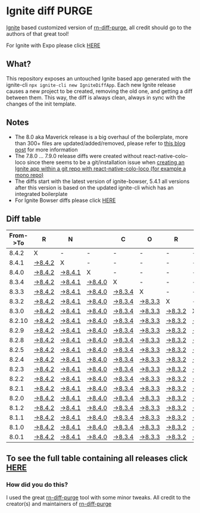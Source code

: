 # Ignite diff PURGE

[Ignite](https://github.com/infinitered/ignite) based customized version of [rn-diff-purge](https://github.com/react-native-community/rn-diff-purge/), all credit should go to the authors of that great tool!

For Ignite with Expo please click [HERE](https://github.com/nirre7/ignite-expo-diff-purge)

## What?

This repository exposes an untouched Ignite based app generated with the ignite-cli
`npx ignite-cli new IgniteDiffApp`. Each new Ignite release causes a new project to be created, removing the old one, and getting a diff between them. This way, the diff is always clean, always in sync with the changes of the init template.

## Notes
- The 8.0 aka Maverick release is a big overhaul of the boilerplate, more than 300+ files are updated/added/removed, please refer to [this blog post](https://shift.infinite.red/announcing-ignite-8-0-maverick-fbbdafbb738e) for more information
- The 7.8.0 ... 7.9.0 release diffs were created without react-native-colo-loco since there seems to be a git/installation issue when [creating an Ignite app within a git repo with react-native-colo-loco (for example a mono repo)](https://github.com/infinitered/ignite/issues/1845)
- The diffs start with the latest version of ignite-bowser, 5.4.1 all versions after this version is based on the updated ignite-cli which has an integrated boilerplate
- For Ignite Bowser diffs please click [HERE](https://github.com/nirre7/ignite-bowser-diff-purge)

## Diff table

| From->To | R                                                                                            | N                                                                                            |                                                                                              | C                                                                                            | O                                                                                            | R                                                                                            | E                                                                                            |                                                                                               | T                                                                                           | E                                                                                           | A                                                                                           | M                                                                                           |                                                                                             |                                                                                             |                                                                                             |                                                                                             |                                                                                             |                                                                                             |                                                                                             |     |
| -------- | -------------------------------------------------------------------------------------------- | -------------------------------------------------------------------------------------------- | -------------------------------------------------------------------------------------------- | -------------------------------------------------------------------------------------------- | -------------------------------------------------------------------------------------------- | -------------------------------------------------------------------------------------------- | -------------------------------------------------------------------------------------------- | --------------------------------------------------------------------------------------------- | ------------------------------------------------------------------------------------------- | ------------------------------------------------------------------------------------------- | ------------------------------------------------------------------------------------------- | ------------------------------------------------------------------------------------------- | ------------------------------------------------------------------------------------------- | ------------------------------------------------------------------------------------------- | ------------------------------------------------------------------------------------------- | ------------------------------------------------------------------------------------------- | ------------------------------------------------------------------------------------------- | ------------------------------------------------------------------------------------------- | ------------------------------------------------------------------------------------------- | --- |
| 8.4.2    | X                                                                                            | -                                                                                            | -                                                                                            | -                                                                                            | -                                                                                            | -                                                                                            | -                                                                                            | -                                                                                             | -                                                                                           | -                                                                                           | -                                                                                           | -                                                                                           | -                                                                                           | -                                                                                           | -                                                                                           | -                                                                                           | -                                                                                           | -                                                                                           | -                                                                                           | -   |
| 8.4.1    | [->8.4.2](https://github.com/nirre7/ignite-diff-purge/compare/release/8.4.1..release/8.4.2)  | X                                                                                            | -                                                                                            | -                                                                                            | -                                                                                            | -                                                                                            | -                                                                                            | -                                                                                             | -                                                                                           | -                                                                                           | -                                                                                           | -                                                                                           | -                                                                                           | -                                                                                           | -                                                                                           | -                                                                                           | -                                                                                           | -                                                                                           | -                                                                                           | -   |
| 8.4.0    | [->8.4.2](https://github.com/nirre7/ignite-diff-purge/compare/release/8.4.0..release/8.4.2)  | [->8.4.1](https://github.com/nirre7/ignite-diff-purge/compare/release/8.4.0..release/8.4.1)  | X                                                                                            | -                                                                                            | -                                                                                            | -                                                                                            | -                                                                                            | -                                                                                             | -                                                                                           | -                                                                                           | -                                                                                           | -                                                                                           | -                                                                                           | -                                                                                           | -                                                                                           | -                                                                                           | -                                                                                           | -                                                                                           | -                                                                                           | -   |
| 8.3.4    | [->8.4.2](https://github.com/nirre7/ignite-diff-purge/compare/release/8.3.4..release/8.4.2)  | [->8.4.1](https://github.com/nirre7/ignite-diff-purge/compare/release/8.3.4..release/8.4.1)  | [->8.4.0](https://github.com/nirre7/ignite-diff-purge/compare/release/8.3.4..release/8.4.0)  | X                                                                                            | -                                                                                            | -                                                                                            | -                                                                                            | -                                                                                             | -                                                                                           | -                                                                                           | -                                                                                           | -                                                                                           | -                                                                                           | -                                                                                           | -                                                                                           | -                                                                                           | -                                                                                           | -                                                                                           | -                                                                                           | -   |
| 8.3.3    | [->8.4.2](https://github.com/nirre7/ignite-diff-purge/compare/release/8.3.3..release/8.4.2)  | [->8.4.1](https://github.com/nirre7/ignite-diff-purge/compare/release/8.3.3..release/8.4.1)  | [->8.4.0](https://github.com/nirre7/ignite-diff-purge/compare/release/8.3.3..release/8.4.0)  | [->8.3.4](https://github.com/nirre7/ignite-diff-purge/compare/release/8.3.3..release/8.3.4)  | X                                                                                            | -                                                                                            | -                                                                                            | -                                                                                             | -                                                                                           | -                                                                                           | -                                                                                           | -                                                                                           | -                                                                                           | -                                                                                           | -                                                                                           | -                                                                                           | -                                                                                           | -                                                                                           | -                                                                                           | -   |
| 8.3.2    | [->8.4.2](https://github.com/nirre7/ignite-diff-purge/compare/release/8.3.2..release/8.4.2)  | [->8.4.1](https://github.com/nirre7/ignite-diff-purge/compare/release/8.3.2..release/8.4.1)  | [->8.4.0](https://github.com/nirre7/ignite-diff-purge/compare/release/8.3.2..release/8.4.0)  | [->8.3.4](https://github.com/nirre7/ignite-diff-purge/compare/release/8.3.2..release/8.3.4)  | [->8.3.3](https://github.com/nirre7/ignite-diff-purge/compare/release/8.3.2..release/8.3.3)  | X                                                                                            | -                                                                                            | -                                                                                             | -                                                                                           | -                                                                                           | -                                                                                           | -                                                                                           | -                                                                                           | -                                                                                           | -                                                                                           | -                                                                                           | -                                                                                           | -                                                                                           | -                                                                                           | -   |
| 8.3.0    | [->8.4.2](https://github.com/nirre7/ignite-diff-purge/compare/release/8.3.0..release/8.4.2)  | [->8.4.1](https://github.com/nirre7/ignite-diff-purge/compare/release/8.3.0..release/8.4.1)  | [->8.4.0](https://github.com/nirre7/ignite-diff-purge/compare/release/8.3.0..release/8.4.0)  | [->8.3.4](https://github.com/nirre7/ignite-diff-purge/compare/release/8.3.0..release/8.3.4)  | [->8.3.3](https://github.com/nirre7/ignite-diff-purge/compare/release/8.3.0..release/8.3.3)  | [->8.3.2](https://github.com/nirre7/ignite-diff-purge/compare/release/8.3.0..release/8.3.2)  | X                                                                                            | -                                                                                             | -                                                                                           | -                                                                                           | -                                                                                           | -                                                                                           | -                                                                                           | -                                                                                           | -                                                                                           | -                                                                                           | -                                                                                           | -                                                                                           | -                                                                                           | -   |
| 8.2.10   | [->8.4.2](https://github.com/nirre7/ignite-diff-purge/compare/release/8.2.10..release/8.4.2) | [->8.4.1](https://github.com/nirre7/ignite-diff-purge/compare/release/8.2.10..release/8.4.1) | [->8.4.0](https://github.com/nirre7/ignite-diff-purge/compare/release/8.2.10..release/8.4.0) | [->8.3.4](https://github.com/nirre7/ignite-diff-purge/compare/release/8.2.10..release/8.3.4) | [->8.3.3](https://github.com/nirre7/ignite-diff-purge/compare/release/8.2.10..release/8.3.3) | [->8.3.2](https://github.com/nirre7/ignite-diff-purge/compare/release/8.2.10..release/8.3.2) | [->8.3.0](https://github.com/nirre7/ignite-diff-purge/compare/release/8.2.10..release/8.3.0) | X                                                                                             | -                                                                                           | -                                                                                           | -                                                                                           | -                                                                                           | -                                                                                           | -                                                                                           | -                                                                                           | -                                                                                           | -                                                                                           | -                                                                                           | -                                                                                           | -   |
| 8.2.9    | [->8.4.2](https://github.com/nirre7/ignite-diff-purge/compare/release/8.2.9..release/8.4.2)  | [->8.4.1](https://github.com/nirre7/ignite-diff-purge/compare/release/8.2.9..release/8.4.1)  | [->8.4.0](https://github.com/nirre7/ignite-diff-purge/compare/release/8.2.9..release/8.4.0)  | [->8.3.4](https://github.com/nirre7/ignite-diff-purge/compare/release/8.2.9..release/8.3.4)  | [->8.3.3](https://github.com/nirre7/ignite-diff-purge/compare/release/8.2.9..release/8.3.3)  | [->8.3.2](https://github.com/nirre7/ignite-diff-purge/compare/release/8.2.9..release/8.3.2)  | [->8.3.0](https://github.com/nirre7/ignite-diff-purge/compare/release/8.2.9..release/8.3.0)  | [->8.2.10](https://github.com/nirre7/ignite-diff-purge/compare/release/8.2.9..release/8.2.10) | X                                                                                           | -                                                                                           | -                                                                                           | -                                                                                           | -                                                                                           | -                                                                                           | -                                                                                           | -                                                                                           | -                                                                                           | -                                                                                           | -                                                                                           | -   |
| 8.2.8    | [->8.4.2](https://github.com/nirre7/ignite-diff-purge/compare/release/8.2.8..release/8.4.2)  | [->8.4.1](https://github.com/nirre7/ignite-diff-purge/compare/release/8.2.8..release/8.4.1)  | [->8.4.0](https://github.com/nirre7/ignite-diff-purge/compare/release/8.2.8..release/8.4.0)  | [->8.3.4](https://github.com/nirre7/ignite-diff-purge/compare/release/8.2.8..release/8.3.4)  | [->8.3.3](https://github.com/nirre7/ignite-diff-purge/compare/release/8.2.8..release/8.3.3)  | [->8.3.2](https://github.com/nirre7/ignite-diff-purge/compare/release/8.2.8..release/8.3.2)  | [->8.3.0](https://github.com/nirre7/ignite-diff-purge/compare/release/8.2.8..release/8.3.0)  | [->8.2.10](https://github.com/nirre7/ignite-diff-purge/compare/release/8.2.8..release/8.2.10) | [->8.2.9](https://github.com/nirre7/ignite-diff-purge/compare/release/8.2.8..release/8.2.9) | X                                                                                           | -                                                                                           | -                                                                                           | -                                                                                           | -                                                                                           | -                                                                                           | -                                                                                           | -                                                                                           | -                                                                                           | -                                                                                           | -   |
| 8.2.5    | [->8.4.2](https://github.com/nirre7/ignite-diff-purge/compare/release/8.2.5..release/8.4.2)  | [->8.4.1](https://github.com/nirre7/ignite-diff-purge/compare/release/8.2.5..release/8.4.1)  | [->8.4.0](https://github.com/nirre7/ignite-diff-purge/compare/release/8.2.5..release/8.4.0)  | [->8.3.4](https://github.com/nirre7/ignite-diff-purge/compare/release/8.2.5..release/8.3.4)  | [->8.3.3](https://github.com/nirre7/ignite-diff-purge/compare/release/8.2.5..release/8.3.3)  | [->8.3.2](https://github.com/nirre7/ignite-diff-purge/compare/release/8.2.5..release/8.3.2)  | [->8.3.0](https://github.com/nirre7/ignite-diff-purge/compare/release/8.2.5..release/8.3.0)  | [->8.2.10](https://github.com/nirre7/ignite-diff-purge/compare/release/8.2.5..release/8.2.10) | [->8.2.9](https://github.com/nirre7/ignite-diff-purge/compare/release/8.2.5..release/8.2.9) | [->8.2.8](https://github.com/nirre7/ignite-diff-purge/compare/release/8.2.5..release/8.2.8) | X                                                                                           | -                                                                                           | -                                                                                           | -                                                                                           | -                                                                                           | -                                                                                           | -                                                                                           | -                                                                                           | -                                                                                           | -   |
| 8.2.4    | [->8.4.2](https://github.com/nirre7/ignite-diff-purge/compare/release/8.2.4..release/8.4.2)  | [->8.4.1](https://github.com/nirre7/ignite-diff-purge/compare/release/8.2.4..release/8.4.1)  | [->8.4.0](https://github.com/nirre7/ignite-diff-purge/compare/release/8.2.4..release/8.4.0)  | [->8.3.4](https://github.com/nirre7/ignite-diff-purge/compare/release/8.2.4..release/8.3.4)  | [->8.3.3](https://github.com/nirre7/ignite-diff-purge/compare/release/8.2.4..release/8.3.3)  | [->8.3.2](https://github.com/nirre7/ignite-diff-purge/compare/release/8.2.4..release/8.3.2)  | [->8.3.0](https://github.com/nirre7/ignite-diff-purge/compare/release/8.2.4..release/8.3.0)  | [->8.2.10](https://github.com/nirre7/ignite-diff-purge/compare/release/8.2.4..release/8.2.10) | [->8.2.9](https://github.com/nirre7/ignite-diff-purge/compare/release/8.2.4..release/8.2.9) | [->8.2.8](https://github.com/nirre7/ignite-diff-purge/compare/release/8.2.4..release/8.2.8) | [->8.2.5](https://github.com/nirre7/ignite-diff-purge/compare/release/8.2.4..release/8.2.5) | X                                                                                           | -                                                                                           | -                                                                                           | -                                                                                           | -                                                                                           | -                                                                                           | -                                                                                           | -                                                                                           | -   |
| 8.2.3    | [->8.4.2](https://github.com/nirre7/ignite-diff-purge/compare/release/8.2.3..release/8.4.2)  | [->8.4.1](https://github.com/nirre7/ignite-diff-purge/compare/release/8.2.3..release/8.4.1)  | [->8.4.0](https://github.com/nirre7/ignite-diff-purge/compare/release/8.2.3..release/8.4.0)  | [->8.3.4](https://github.com/nirre7/ignite-diff-purge/compare/release/8.2.3..release/8.3.4)  | [->8.3.3](https://github.com/nirre7/ignite-diff-purge/compare/release/8.2.3..release/8.3.3)  | [->8.3.2](https://github.com/nirre7/ignite-diff-purge/compare/release/8.2.3..release/8.3.2)  | [->8.3.0](https://github.com/nirre7/ignite-diff-purge/compare/release/8.2.3..release/8.3.0)  | [->8.2.10](https://github.com/nirre7/ignite-diff-purge/compare/release/8.2.3..release/8.2.10) | [->8.2.9](https://github.com/nirre7/ignite-diff-purge/compare/release/8.2.3..release/8.2.9) | [->8.2.8](https://github.com/nirre7/ignite-diff-purge/compare/release/8.2.3..release/8.2.8) | [->8.2.5](https://github.com/nirre7/ignite-diff-purge/compare/release/8.2.3..release/8.2.5) | [->8.2.4](https://github.com/nirre7/ignite-diff-purge/compare/release/8.2.3..release/8.2.4) | X                                                                                           | -                                                                                           | -                                                                                           | -                                                                                           | -                                                                                           | -                                                                                           | -                                                                                           | -   |
| 8.2.2    | [->8.4.2](https://github.com/nirre7/ignite-diff-purge/compare/release/8.2.2..release/8.4.2)  | [->8.4.1](https://github.com/nirre7/ignite-diff-purge/compare/release/8.2.2..release/8.4.1)  | [->8.4.0](https://github.com/nirre7/ignite-diff-purge/compare/release/8.2.2..release/8.4.0)  | [->8.3.4](https://github.com/nirre7/ignite-diff-purge/compare/release/8.2.2..release/8.3.4)  | [->8.3.3](https://github.com/nirre7/ignite-diff-purge/compare/release/8.2.2..release/8.3.3)  | [->8.3.2](https://github.com/nirre7/ignite-diff-purge/compare/release/8.2.2..release/8.3.2)  | [->8.3.0](https://github.com/nirre7/ignite-diff-purge/compare/release/8.2.2..release/8.3.0)  | [->8.2.10](https://github.com/nirre7/ignite-diff-purge/compare/release/8.2.2..release/8.2.10) | [->8.2.9](https://github.com/nirre7/ignite-diff-purge/compare/release/8.2.2..release/8.2.9) | [->8.2.8](https://github.com/nirre7/ignite-diff-purge/compare/release/8.2.2..release/8.2.8) | [->8.2.5](https://github.com/nirre7/ignite-diff-purge/compare/release/8.2.2..release/8.2.5) | [->8.2.4](https://github.com/nirre7/ignite-diff-purge/compare/release/8.2.2..release/8.2.4) | [->8.2.3](https://github.com/nirre7/ignite-diff-purge/compare/release/8.2.2..release/8.2.3) | X                                                                                           | -                                                                                           | -                                                                                           | -                                                                                           | -                                                                                           | -                                                                                           | -   |
| 8.2.1    | [->8.4.2](https://github.com/nirre7/ignite-diff-purge/compare/release/8.2.1..release/8.4.2)  | [->8.4.1](https://github.com/nirre7/ignite-diff-purge/compare/release/8.2.1..release/8.4.1)  | [->8.4.0](https://github.com/nirre7/ignite-diff-purge/compare/release/8.2.1..release/8.4.0)  | [->8.3.4](https://github.com/nirre7/ignite-diff-purge/compare/release/8.2.1..release/8.3.4)  | [->8.3.3](https://github.com/nirre7/ignite-diff-purge/compare/release/8.2.1..release/8.3.3)  | [->8.3.2](https://github.com/nirre7/ignite-diff-purge/compare/release/8.2.1..release/8.3.2)  | [->8.3.0](https://github.com/nirre7/ignite-diff-purge/compare/release/8.2.1..release/8.3.0)  | [->8.2.10](https://github.com/nirre7/ignite-diff-purge/compare/release/8.2.1..release/8.2.10) | [->8.2.9](https://github.com/nirre7/ignite-diff-purge/compare/release/8.2.1..release/8.2.9) | [->8.2.8](https://github.com/nirre7/ignite-diff-purge/compare/release/8.2.1..release/8.2.8) | [->8.2.5](https://github.com/nirre7/ignite-diff-purge/compare/release/8.2.1..release/8.2.5) | [->8.2.4](https://github.com/nirre7/ignite-diff-purge/compare/release/8.2.1..release/8.2.4) | [->8.2.3](https://github.com/nirre7/ignite-diff-purge/compare/release/8.2.1..release/8.2.3) | [->8.2.2](https://github.com/nirre7/ignite-diff-purge/compare/release/8.2.1..release/8.2.2) | X                                                                                           | -                                                                                           | -                                                                                           | -                                                                                           | -                                                                                           | -   |
| 8.2.0    | [->8.4.2](https://github.com/nirre7/ignite-diff-purge/compare/release/8.2.0..release/8.4.2)  | [->8.4.1](https://github.com/nirre7/ignite-diff-purge/compare/release/8.2.0..release/8.4.1)  | [->8.4.0](https://github.com/nirre7/ignite-diff-purge/compare/release/8.2.0..release/8.4.0)  | [->8.3.4](https://github.com/nirre7/ignite-diff-purge/compare/release/8.2.0..release/8.3.4)  | [->8.3.3](https://github.com/nirre7/ignite-diff-purge/compare/release/8.2.0..release/8.3.3)  | [->8.3.2](https://github.com/nirre7/ignite-diff-purge/compare/release/8.2.0..release/8.3.2)  | [->8.3.0](https://github.com/nirre7/ignite-diff-purge/compare/release/8.2.0..release/8.3.0)  | [->8.2.10](https://github.com/nirre7/ignite-diff-purge/compare/release/8.2.0..release/8.2.10) | [->8.2.9](https://github.com/nirre7/ignite-diff-purge/compare/release/8.2.0..release/8.2.9) | [->8.2.8](https://github.com/nirre7/ignite-diff-purge/compare/release/8.2.0..release/8.2.8) | [->8.2.5](https://github.com/nirre7/ignite-diff-purge/compare/release/8.2.0..release/8.2.5) | [->8.2.4](https://github.com/nirre7/ignite-diff-purge/compare/release/8.2.0..release/8.2.4) | [->8.2.3](https://github.com/nirre7/ignite-diff-purge/compare/release/8.2.0..release/8.2.3) | [->8.2.2](https://github.com/nirre7/ignite-diff-purge/compare/release/8.2.0..release/8.2.2) | [->8.2.1](https://github.com/nirre7/ignite-diff-purge/compare/release/8.2.0..release/8.2.1) | X                                                                                           | -                                                                                           | -                                                                                           | -                                                                                           | -   |
| 8.1.2    | [->8.4.2](https://github.com/nirre7/ignite-diff-purge/compare/release/8.1.2..release/8.4.2)  | [->8.4.1](https://github.com/nirre7/ignite-diff-purge/compare/release/8.1.2..release/8.4.1)  | [->8.4.0](https://github.com/nirre7/ignite-diff-purge/compare/release/8.1.2..release/8.4.0)  | [->8.3.4](https://github.com/nirre7/ignite-diff-purge/compare/release/8.1.2..release/8.3.4)  | [->8.3.3](https://github.com/nirre7/ignite-diff-purge/compare/release/8.1.2..release/8.3.3)  | [->8.3.2](https://github.com/nirre7/ignite-diff-purge/compare/release/8.1.2..release/8.3.2)  | [->8.3.0](https://github.com/nirre7/ignite-diff-purge/compare/release/8.1.2..release/8.3.0)  | [->8.2.10](https://github.com/nirre7/ignite-diff-purge/compare/release/8.1.2..release/8.2.10) | [->8.2.9](https://github.com/nirre7/ignite-diff-purge/compare/release/8.1.2..release/8.2.9) | [->8.2.8](https://github.com/nirre7/ignite-diff-purge/compare/release/8.1.2..release/8.2.8) | [->8.2.5](https://github.com/nirre7/ignite-diff-purge/compare/release/8.1.2..release/8.2.5) | [->8.2.4](https://github.com/nirre7/ignite-diff-purge/compare/release/8.1.2..release/8.2.4) | [->8.2.3](https://github.com/nirre7/ignite-diff-purge/compare/release/8.1.2..release/8.2.3) | [->8.2.2](https://github.com/nirre7/ignite-diff-purge/compare/release/8.1.2..release/8.2.2) | [->8.2.1](https://github.com/nirre7/ignite-diff-purge/compare/release/8.1.2..release/8.2.1) | [->8.2.0](https://github.com/nirre7/ignite-diff-purge/compare/release/8.1.2..release/8.2.0) | X                                                                                           | -                                                                                           | -                                                                                           | -   |
| 8.1.1    | [->8.4.2](https://github.com/nirre7/ignite-diff-purge/compare/release/8.1.1..release/8.4.2)  | [->8.4.1](https://github.com/nirre7/ignite-diff-purge/compare/release/8.1.1..release/8.4.1)  | [->8.4.0](https://github.com/nirre7/ignite-diff-purge/compare/release/8.1.1..release/8.4.0)  | [->8.3.4](https://github.com/nirre7/ignite-diff-purge/compare/release/8.1.1..release/8.3.4)  | [->8.3.3](https://github.com/nirre7/ignite-diff-purge/compare/release/8.1.1..release/8.3.3)  | [->8.3.2](https://github.com/nirre7/ignite-diff-purge/compare/release/8.1.1..release/8.3.2)  | [->8.3.0](https://github.com/nirre7/ignite-diff-purge/compare/release/8.1.1..release/8.3.0)  | [->8.2.10](https://github.com/nirre7/ignite-diff-purge/compare/release/8.1.1..release/8.2.10) | [->8.2.9](https://github.com/nirre7/ignite-diff-purge/compare/release/8.1.1..release/8.2.9) | [->8.2.8](https://github.com/nirre7/ignite-diff-purge/compare/release/8.1.1..release/8.2.8) | [->8.2.5](https://github.com/nirre7/ignite-diff-purge/compare/release/8.1.1..release/8.2.5) | [->8.2.4](https://github.com/nirre7/ignite-diff-purge/compare/release/8.1.1..release/8.2.4) | [->8.2.3](https://github.com/nirre7/ignite-diff-purge/compare/release/8.1.1..release/8.2.3) | [->8.2.2](https://github.com/nirre7/ignite-diff-purge/compare/release/8.1.1..release/8.2.2) | [->8.2.1](https://github.com/nirre7/ignite-diff-purge/compare/release/8.1.1..release/8.2.1) | [->8.2.0](https://github.com/nirre7/ignite-diff-purge/compare/release/8.1.1..release/8.2.0) | [->8.1.2](https://github.com/nirre7/ignite-diff-purge/compare/release/8.1.1..release/8.1.2) | X                                                                                           | -                                                                                           | -   |
| 8.1.0    | [->8.4.2](https://github.com/nirre7/ignite-diff-purge/compare/release/8.1.0..release/8.4.2)  | [->8.4.1](https://github.com/nirre7/ignite-diff-purge/compare/release/8.1.0..release/8.4.1)  | [->8.4.0](https://github.com/nirre7/ignite-diff-purge/compare/release/8.1.0..release/8.4.0)  | [->8.3.4](https://github.com/nirre7/ignite-diff-purge/compare/release/8.1.0..release/8.3.4)  | [->8.3.3](https://github.com/nirre7/ignite-diff-purge/compare/release/8.1.0..release/8.3.3)  | [->8.3.2](https://github.com/nirre7/ignite-diff-purge/compare/release/8.1.0..release/8.3.2)  | [->8.3.0](https://github.com/nirre7/ignite-diff-purge/compare/release/8.1.0..release/8.3.0)  | [->8.2.10](https://github.com/nirre7/ignite-diff-purge/compare/release/8.1.0..release/8.2.10) | [->8.2.9](https://github.com/nirre7/ignite-diff-purge/compare/release/8.1.0..release/8.2.9) | [->8.2.8](https://github.com/nirre7/ignite-diff-purge/compare/release/8.1.0..release/8.2.8) | [->8.2.5](https://github.com/nirre7/ignite-diff-purge/compare/release/8.1.0..release/8.2.5) | [->8.2.4](https://github.com/nirre7/ignite-diff-purge/compare/release/8.1.0..release/8.2.4) | [->8.2.3](https://github.com/nirre7/ignite-diff-purge/compare/release/8.1.0..release/8.2.3) | [->8.2.2](https://github.com/nirre7/ignite-diff-purge/compare/release/8.1.0..release/8.2.2) | [->8.2.1](https://github.com/nirre7/ignite-diff-purge/compare/release/8.1.0..release/8.2.1) | [->8.2.0](https://github.com/nirre7/ignite-diff-purge/compare/release/8.1.0..release/8.2.0) | [->8.1.2](https://github.com/nirre7/ignite-diff-purge/compare/release/8.1.0..release/8.1.2) | [->8.1.1](https://github.com/nirre7/ignite-diff-purge/compare/release/8.1.0..release/8.1.1) | X                                                                                           | -   |
| 8.0.1    | [->8.4.2](https://github.com/nirre7/ignite-diff-purge/compare/release/8.0.1..release/8.4.2)  | [->8.4.1](https://github.com/nirre7/ignite-diff-purge/compare/release/8.0.1..release/8.4.1)  | [->8.4.0](https://github.com/nirre7/ignite-diff-purge/compare/release/8.0.1..release/8.4.0)  | [->8.3.4](https://github.com/nirre7/ignite-diff-purge/compare/release/8.0.1..release/8.3.4)  | [->8.3.3](https://github.com/nirre7/ignite-diff-purge/compare/release/8.0.1..release/8.3.3)  | [->8.3.2](https://github.com/nirre7/ignite-diff-purge/compare/release/8.0.1..release/8.3.2)  | [->8.3.0](https://github.com/nirre7/ignite-diff-purge/compare/release/8.0.1..release/8.3.0)  | [->8.2.10](https://github.com/nirre7/ignite-diff-purge/compare/release/8.0.1..release/8.2.10) | [->8.2.9](https://github.com/nirre7/ignite-diff-purge/compare/release/8.0.1..release/8.2.9) | [->8.2.8](https://github.com/nirre7/ignite-diff-purge/compare/release/8.0.1..release/8.2.8) | [->8.2.5](https://github.com/nirre7/ignite-diff-purge/compare/release/8.0.1..release/8.2.5) | [->8.2.4](https://github.com/nirre7/ignite-diff-purge/compare/release/8.0.1..release/8.2.4) | [->8.2.3](https://github.com/nirre7/ignite-diff-purge/compare/release/8.0.1..release/8.2.3) | [->8.2.2](https://github.com/nirre7/ignite-diff-purge/compare/release/8.0.1..release/8.2.2) | [->8.2.1](https://github.com/nirre7/ignite-diff-purge/compare/release/8.0.1..release/8.2.1) | [->8.2.0](https://github.com/nirre7/ignite-diff-purge/compare/release/8.0.1..release/8.2.0) | [->8.1.2](https://github.com/nirre7/ignite-diff-purge/compare/release/8.0.1..release/8.1.2) | [->8.1.1](https://github.com/nirre7/ignite-diff-purge/compare/release/8.0.1..release/8.1.1) | [->8.1.0](https://github.com/nirre7/ignite-diff-purge/compare/release/8.0.1..release/8.1.0) | X   |

## To see the full table containing all releases click [HERE](https://nirre7.github.io/ignite-diff-purge/)

### How did you do this?

I used the great [rn-diff-purge](https://github.com/react-native-community/rn-diff-purge/) tool with some minor tweaks.
All credit to the creator(s) and maintainers of [rn-diff-purge](https://github.com/react-native-community/rn-diff-purge/)

